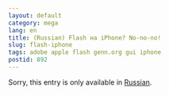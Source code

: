 ```yaml
---
layout: default
category: mega
lang: en
title: (Russian) Flash на iPhone? No-no-no!
slug: flash-iphone
tags: adobe apple flash genn.org gui iphone 
postid: 892
---
```

<p>Sorry, this entry is only available in <a href="http://mega.genn.org/export/getposts.php">Russian</a>.</p>